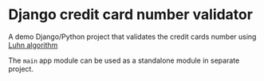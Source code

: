 # Django credit card number validator

A demo Django/Python project that validates the credit cards number using [Luhn algorithm](https://en.wikipedia.org/wiki/Luhn_algorithm)

The `main` app module can be used as a standalone module in separate project.
